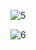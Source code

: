 ![5](https://github.com/sadasrkgithub18/contact_card_Frontend/assets/70085217/24717649-2883-49c1-a75b-1ad1808d5dc5)







![6](https://github.com/sadasrkgithub18/contact_card_Frontend/assets/70085217/5d9a36de-c781-49fb-bf40-1d531fa1e41c)
